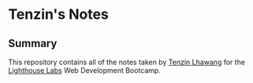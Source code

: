 # Tenzin's Notes

## Summary 

This repository contains all of the notes taken by [Tenzin Lhawang](https://github.com/tenzinlhawang) for the [Lighthouse Labs](https://www.lighthouselabs.ca/) Web Development Bootcamp.

